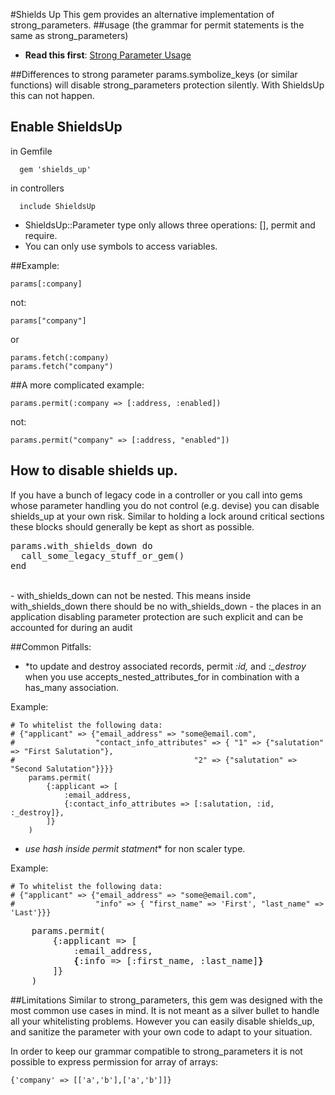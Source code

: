 #Shields Up
This gem provides an alternative implementation of strong_parameters.
##usage (the grammar for permit statements is the same as strong_parameters)
- **Read this first**: [Strong Parameter Usage](http://edgeguides.rubyonrails.org/action_controller_overview.html#strong-parameters)


##Differences to strong parameter
params.symbolize_keys (or similar functions) will disable strong_parameters
protection silently. With ShieldsUp this can not happen.

## Enable ShieldsUp<br>

in Gemfile<br>
```
  gem 'shields_up'
```
in controllers<br>
```
  include ShieldsUp
```

- ShieldsUp::Parameter type only allows three operations: [], permit and require.
- You can only use symbols to access variables.<br>

##Example:<br>
```
params[:company]
```
not:
```
params["company"]
```
or
```
params.fetch(:company)
params.fetch("company")
```

##A more complicated example:<br>
```
params.permit(:company => [:address, :enabled])
```
not:
```
params.permit("company" => [:address, "enabled"])
```

## How to disable shields up.<br>
If you have a bunch of legacy code in a controller or you call into gems whose
parameter handling
you do not control (e.g. devise) you can disable shields_up at your own risk.
Similar to holding a lock around critical sections these blocks should generally be kept as short as possible.
<pre>
params.with_shields_down do
  call_some_legacy_stuff_or_gem()
end
</pre>
<br>
- with_shields_down can not be nested. This means inside with_shields_down there should be no with_shields_down
- the places in an application disabling parameter protection are such explicit and can be accounted for during an audit
</b>

##Common Pitfalls:
- *to update and destroy associated records, permit <i>:id,</i> and <i> :_destroy </i> when you use accepts_nested_attributes_for in combination with a has_many association. <br>

Example:
```
# To whitelist the following data:
# {"applicant" => {"email_address" => "some@email.com",
#                  "contact_info_attributes" => { "1" => {"salutation" => "First Salutation"},
#                                        "2" => {"salutation" => "Second Salutation"}}}}
    params.permit(
        {:applicant => [
            :email_address,
            {:contact_info_attributes => [:salutation, :id, :_destroy]},
        ]}
    )
```
- *use hash inside permit statment** for non scaler type.<br>

Example:
```
# To whitelist the following data:
# {"applicant" => {"email_address" => "some@email.com",
#                  "info" => { "first_name" => 'First', "last_name" => 'Last'}}}
```
<pre>
    params.permit(
        {:applicant => [
            :email_address,
            <b>{</b>:info => [:first_name, :last_name]<b>}</b>
        ]}
    )
</pre>

##Limitations
Similar to strong_parameters, this gem was designed with the most common use cases in mind. It is not meant as a silver bullet to handle all your whitelisting problems. However you can easily disable shields_up, and sanitize the parameter with your own code to adapt to your situation.<br>

In order to keep our grammar compatible to strong_parameters it is not possible
to express permission for array of arrays:
```
{'company' => [['a','b'],['a','b']]}
```
